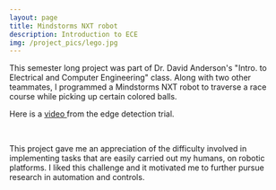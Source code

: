 ```yaml
---
layout: page
title: Mindstorms NXT robot
description: Introduction to ECE
img: /project_pics/lego.jpg
---
```


This semester long project was part of Dr. David Anderson's "Intro. to Electrical
and Computer Engineering" class. Along with two other teammates, I programmed a
Mindstorms NXT robot to traverse a race course while picking up certain colored balls.

Here is a <a href="https://www.youtube.com/watch?v=9VjdRYz2Wlcvideo" target="blank"> video </a>
from the edge detection trial.

<div class="img_row">
	<img class="col half" src="{{ site.baseurl }}/project_pics/lego_robo.jpg" alt="" title="NXT robot"/>
	<img class="col half" src="{{ site.baseurl }}/project_pics/nxt.png" alt="" title="NXT robot"/>
</div>

This project gave me an appreciation of the difficulty involved in implementing tasks that
are easily carried out my humans, on robotic platforms. I liked this challenge and it motivated me to
further pursue research in automation and controls.

